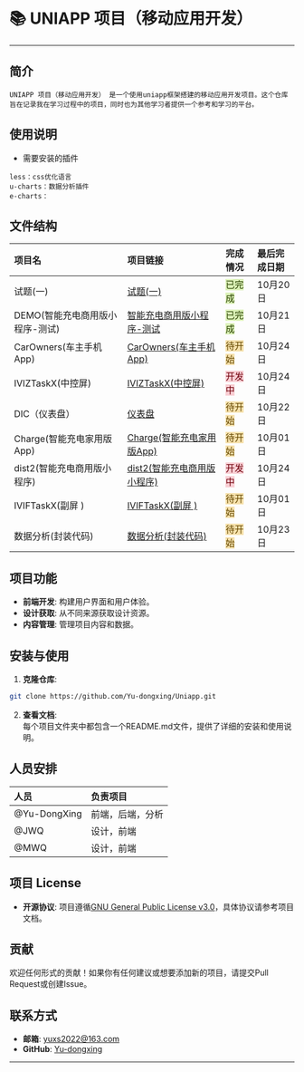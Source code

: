 # 📚 UNIAPP 项目（移动应用开发）
---

## 简介
`UNIAPP 项目（移动应用开发） 是一个使用uniapp框架搭建的移动应用开发项目。这个仓库旨在记录我在学习过程中的项目，同时也为其他学习者提供一个参考和学习的平台。`

## 使用说明
+ 需要安装的插件

```vue
less：css优化语言
u-charts：数据分析插件
e-charts：
```

## 文件结构
| 项目名 | 项目链接 | 完成情况 | 最后完成日期 |
| :--- | :--- | :--- | :--- |
| 试题(一) | [试题(一)](试题(一)) | <font style="background:#DBF1B7;color:#2A4200">已完成</font> | 10月20日 |
| DEMO(智能充电商用版小程序-测试) | [智能充电商用版小程序-测试](./Demo/) | <font style="background:#DBF1B7;color:#2A4200">已完成</font> | 10月21日 |
| CarOwners(车主手机App) | [CarOwners(车主手机App)](./CarOwners(车主手机App)/) | <font style="background:#F6E1AC;color:#664900">待开始</font> | 10月24日 |
| IVIZTaskX(中控屏) | [IVIZTaskX(中控屏)](./IVIZTaskX(中控屏)/) | <font style="background:#F8CED3;color:#70000D">开发中</font> | 10月24日 |
| DIC（仪表盘） | [仪表盘](./DIC(仪表盘)/) | <font style="background:#F6E1AC;color:#664900">待开始</font> | 10月22日 |
| Charge(智能充电家用版App) | [Charge(智能充电家用版App)](./Charge(智能充电家用版App)/) | <font style="background:#F6E1AC;color:#664900">待开始</font> | 10月01日 |
| dist2(智能充电商用版小程序) | [dist2(智能充电商用版小程序)](./dist2(智能充电商用版小程序)/) | <font style="background:#F8CED3;color:#70000D">开发中</font> | 10月24日 |
| IVIFTaskX(副屏 ) | [IVIFTaskX(副屏 )](./IVIFTaskX(副屏%20)/) | <font style="background:#F6E1AC;color:#664900">待开始</font> | 10月01日 |
| 数据分析(封装代码) | [数据分析(封装代码)](./数据分析(封装代码)/) | <font style="background:#F6E1AC;color:#664900">待开始</font> | 10月23日 |




## 项目功能
+ **前端开发**: 构建用户界面和用户体验。
+ **设计获取**: 从不同来源获取设计资源。
+ **内容管理**: 管理项目内容和数据。

## 安装与使用
1. **克隆仓库**:

```bash
git clone https://github.com/Yu-dongxing/Uniapp.git
```

2. **查看文档**:  
每个项目文件夹中都包含一个README.md文件，提供了详细的安装和使用说明。

## 人员安排
| 人员 | 负责项目 |
| :--- | :--- |
| @Yu-DongXing | 前端，后端，分析 |
| @JWQ | 设计，前端 |
| @MWQ | 设计，前端 |


## 项目 License
+ **开源协议**: 项目遵循[GNU General Public License v3.0](./LICENSE)，具体协议请参考项目文档。

## 贡献
欢迎任何形式的贡献！如果你有任何建议或想要添加新的项目，请提交Pull Request或创建Issue。

## 联系方式
+ **邮箱**: [yuxs2022@163.com](mailto:yuxs2022@163.com)
+ **GitHub**: [Yu-dongxing](https://github.com/Yu-dongxing)

---

